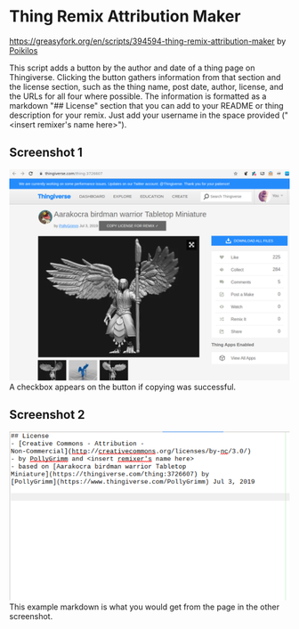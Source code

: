 # Thing Remix Attribution Maker
https://greasyfork.org/en/scripts/394594-thing-remix-attribution-maker
by [Poikilos](https://poikilos.org)

This script adds a button by the author and date of a thing page on Thingiverse. Clicking the button gathers information from that section and the license section, such as the thing name, post date, author, license, and the URLs for all four where possible. The information is formatted as a markdown "## License" section that you can add to your README or thing description for your remix. Just add your username in the space provided ("&lt;insert remixer's name here&gt;").

## Screenshot 1
![screenshot of a button containing a checkbox](Screenshot_2020-01-03_12-38-48.png)
A checkbox appears on the button if copying was successful.

## Screenshot 2
![screenshot of attribution information in markdown format](Screenshot_2020-01-03_13-19-18.png)
This example markdown is what you would get from the page in the other screenshot.
